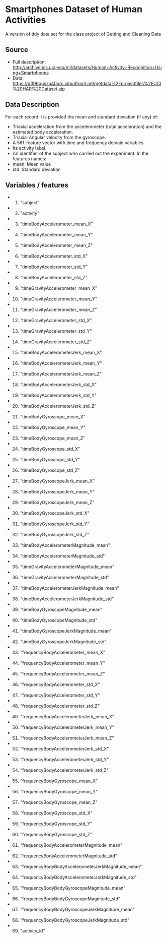 # Smartphones Dataset of Human Activities
A version of tidy data set for the class project of Getting and Cleaning Data

## Source 
* Full description: http://archive.ics.uci.edu/ml/datasets/Human+Activity+Recognition+Using+Smartphones
* Data: https://d396qusza40orc.cloudfront.net/getdata%2Fprojectfiles%2FUCI%20HAR%20Dataset.zip

## Data Description
For each record it is provided the mean and standard deviation (if any) of:
* Triaxial acceleration from the accelerometer (total acceleration) and the estimated body acceleration.
* Triaxial Angular velocity from the gyroscope. 
* A 561-feature vector with time and frequency domain variables. 
* Its activity label. 
* An identifier of the subject who carried out the experiment.
In the features names:   
* mean: Mean value
* std: Standard deviation


## Variables / features
* 1. "subject"                                         
* 2. "activity"                                        
* 3. "timeBodyAccelerometer_mean_X"                    
* 4. "timeBodyAccelerometer_mean_Y"                    
* 5. "timeBodyAccelerometer_mean_Z"                    
* 6. "timeBodyAccelerometer_std_X"                     
* 7. "timeBodyAccelerometer_std_Y"                     
* 8. "timeBodyAccelerometer_std_Z"                     
* 9. "timeGravityAccelerometer_mean_X"                 
* 10. "timeGravityAccelerometer_mean_Y"                 
* 11. "timeGravityAccelerometer_mean_Z"                 
* 12. "timeGravityAccelerometer_std_X"                  
* 13. "timeGravityAccelerometer_std_Y"                  
* 14. "timeGravityAccelerometer_std_Z"                  
* 15. "timeBodyAccelerometerJerk_mean_X"                
* 16. "timeBodyAccelerometerJerk_mean_Y"                
* 17. "timeBodyAccelerometerJerk_mean_Z"                
* 18. "timeBodyAccelerometerJerk_std_X"                 
* 19. "timeBodyAccelerometerJerk_std_Y"                 
* 20. "timeBodyAccelerometerJerk_std_Z"                 
* 21. "timeBodyGyroscope_mean_X"                        
* 22. "timeBodyGyroscope_mean_Y"                        
* 23. "timeBodyGyroscope_mean_Z"                        
* 24. "timeBodyGyroscope_std_X"                         
* 25. "timeBodyGyroscope_std_Y"                         
* 26. "timeBodyGyroscope_std_Z"                         
* 27. "timeBodyGyroscopeJerk_mean_X"                    
* 28. "timeBodyGyroscopeJerk_mean_Y"                    
* 29. "timeBodyGyroscopeJerk_mean_Z"                    
* 30. "timeBodyGyroscopeJerk_std_X"                     
* 31. "timeBodyGyroscopeJerk_std_Y"                     
* 32. "timeBodyGyroscopeJerk_std_Z"                     
* 33. "timeBodyAccelerometerMagnitude_mean"             
* 34. "timeBodyAccelerometerMagnitude_std"              
* 35. "timeGravityAccelerometerMagnitude_mean"          
* 36. "timeGravityAccelerometerMagnitude_std"           
* 37. "timeBodyAccelerometerJerkMagnitude_mean"         
* 38. "timeBodyAccelerometerJerkMagnitude_std"          
* 39. "timeBodyGyroscopeMagnitude_mean"                 
* 40. "timeBodyGyroscopeMagnitude_std"                  
* 41. "timeBodyGyroscopeJerkMagnitude_mean"             
* 42. "timeBodyGyroscopeJerkMagnitude_std"              
* 43. "frequencyBodyAccelerometer_mean_X"               
* 44. "frequencyBodyAccelerometer_mean_Y"               
* 45. "frequencyBodyAccelerometer_mean_Z"               
* 46. "frequencyBodyAccelerometer_std_X"                
* 47. "frequencyBodyAccelerometer_std_Y"                
* 48. "frequencyBodyAccelerometer_std_Z"                
* 49. "frequencyBodyAccelerometerJerk_mean_X"           
* 50. "frequencyBodyAccelerometerJerk_mean_Y"           
* 51. "frequencyBodyAccelerometerJerk_mean_Z"           
* 52. "frequencyBodyAccelerometerJerk_std_X"            
* 53. "frequencyBodyAccelerometerJerk_std_Y"            
* 54. "frequencyBodyAccelerometerJerk_std_Z"            
* 55. "frequencyBodyGyroscope_mean_X"                   
* 56. "frequencyBodyGyroscope_mean_Y"                   
* 57. "frequencyBodyGyroscope_mean_Z"                   
* 58. "frequencyBodyGyroscope_std_X"                    
* 59. "frequencyBodyGyroscope_std_Y"                    
* 60. "frequencyBodyGyroscope_std_Z"                    
* 61. "frequencyBodyAccelerometerMagnitude_mean"        
* 62. "frequencyBodyAccelerometerMagnitude_std"         
* 63. "frequencyBodyBodyAccelerometerJerkMagnitude_mean"
* 64. "frequencyBodyBodyAccelerometerJerkMagnitude_std" 
* 65. "frequencyBodyBodyGyroscopeMagnitude_mean"        
* 66. "frequencyBodyBodyGyroscopeMagnitude_std"         
* 67. "frequencyBodyBodyGyroscopeJerkMagnitude_mean"    
* 68. "frequencyBodyBodyGyroscopeJerkMagnitude_std"     
* 69. "activity_id"                                     

